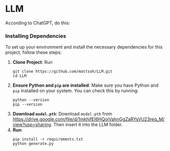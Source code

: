 # LLM

According to ChatGPT, do this:
### Installing Dependencies

To set up your environment and install the necessary dependencies for this project, follow these steps:
1. **Clone Project**:
   Run
   ```
   git clone https://github.com/mattsoh/LLM.git
   cd LLM
   ```
2. **Ensure Python and `pip` are installed**:
   Make sure you have Python and `pip` installed on your system. You can check this by running:
   ```
   python --version
   pip --version
   ```
3. **Download `model.pth`**:
   Download `model.pth` from https://drive.google.com/file/d/1mkhifEI6HQoiVahnGgZaRYsVU23req_M/view?usp=sharing. Then insert it into the LLM folder.
4. **Run**:
   ```
   pip install -r requirements.txt
   python generate.py
   ```
   
